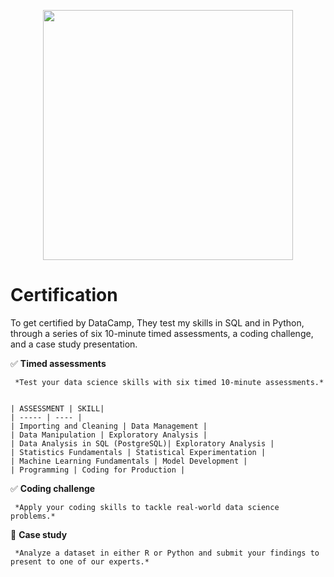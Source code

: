 <p align="center"> 
<img src="https://cdn.datacamp.com/main-app/assets/brand/logos/DataCamp_Horizontal_RGB-d196011f63ebda76dc5c9772425cf9541b8639af842d5e5476ef10f2460ed1e4.png" width="400">

# Certification

To get certified by DataCamp, They test my skills in SQL and in Python, through a series of six 10-minute timed assessments, a coding challenge, and a case study presentation. 

:white_check_mark: **Timed assessments** 


     *Test your data science skills with six timed 10-minute assessments.*


	| ASSESSMENT | SKILL|	
	| ----- | ---- |	
	| Importing and Cleaning | Data Management |				
	| Data Manipulation | Exploratory Analysis |	
	| Data Analysis in SQL (PostgreSQL)| Exploratory Analysis |	
	| Statistics Fundamentals | Statistical Experimentation |	
	| Machine Learning Fundamentals | Model Development |	
	| Programming | Coding for Production |	

:white_check_mark: **Coding challenge**

     *Apply your coding skills to tackle real-world data science problems.*

:black_square_button: **Case study**

     *Analyze a dataset in either R or Python and submit your findings to present to one of our experts.*